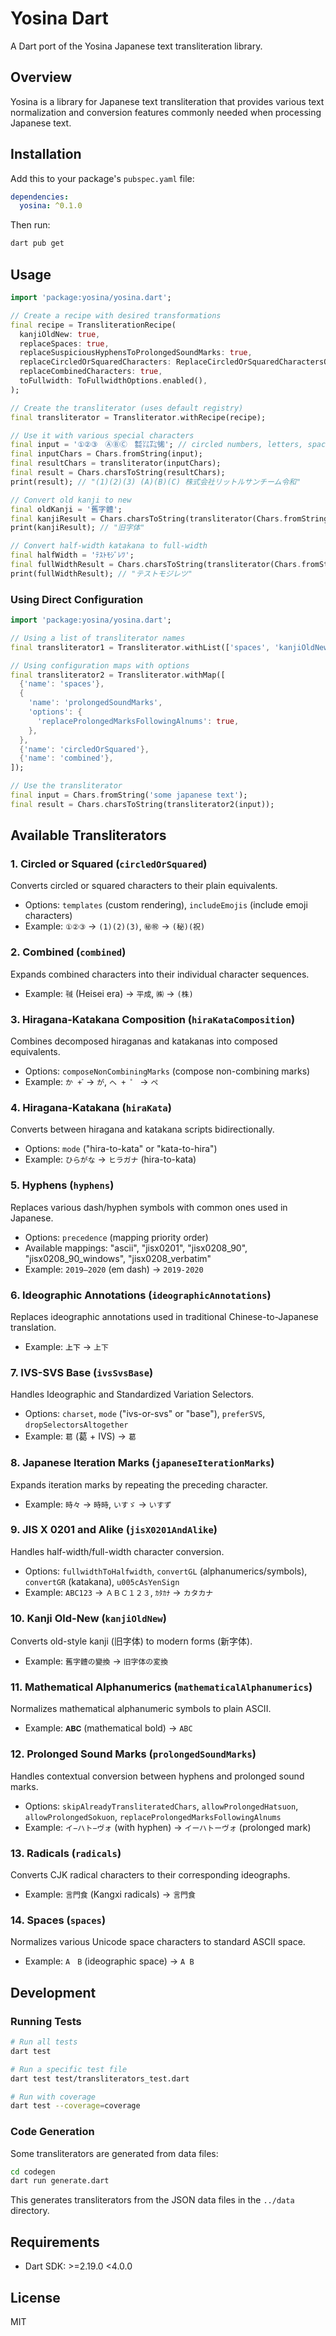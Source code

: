 # Yosina Dart

A Dart port of the Yosina Japanese text transliteration library.

## Overview

Yosina is a library for Japanese text transliteration that provides various text normalization and conversion features commonly needed when processing Japanese text.

## Installation

Add this to your package's `pubspec.yaml` file:

```yaml
dependencies:
  yosina: ^0.1.0
```

Then run:

```bash
dart pub get
```

## Usage

```dart
import 'package:yosina/yosina.dart';

// Create a recipe with desired transformations
final recipe = TransliterationRecipe(
  kanjiOldNew: true,
  replaceSpaces: true,
  replaceSuspiciousHyphensToProlongedSoundMarks: true,
  replaceCircledOrSquaredCharacters: ReplaceCircledOrSquaredCharactersOptions.enabled(),
  replaceCombinedCharacters: true,
  toFullwidth: ToFullwidthOptions.enabled(),
);

// Create the transliterator (uses default registry)
final transliterator = Transliterator.withRecipe(recipe);

// Use it with various special characters
final input = '①②③　ⒶⒷⒸ　㍿㍑㌠㋿'; // circled numbers, letters, space, combined characters
final inputChars = Chars.fromString(input);
final resultChars = transliterator(inputChars);
final result = Chars.charsToString(resultChars);
print(result); // "(1)(2)(3) (A)(B)(C) 株式会社リットルサンチーム令和"

// Convert old kanji to new
final oldKanji = '舊字體';
final kanjiResult = Chars.charsToString(transliterator(Chars.fromString(oldKanji)));
print(kanjiResult); // "旧字体"

// Convert half-width katakana to full-width
final halfWidth = 'ﾃｽﾄﾓｼﾞﾚﾂ';
final fullWidthResult = Chars.charsToString(transliterator(Chars.fromString(halfWidth)));
print(fullWidthResult); // "テストモジレツ"
```

### Using Direct Configuration

```dart
import 'package:yosina/yosina.dart';

// Using a list of transliterator names
final transliterator1 = Transliterator.withList(['spaces', 'kanjiOldNew']);

// Using configuration maps with options
final transliterator2 = Transliterator.withMap([
  {'name': 'spaces'},
  {
    'name': 'prolongedSoundMarks',
    'options': {
      'replaceProlongedMarksFollowingAlnums': true,
    },
  },
  {'name': 'circledOrSquared'},
  {'name': 'combined'},
]);

// Use the transliterator
final input = Chars.fromString('some japanese text');
final result = Chars.charsToString(transliterator2(input));
```

## Available Transliterators

### 1. **Circled or Squared** (`circledOrSquared`)
Converts circled or squared characters to their plain equivalents.
- Options: `templates` (custom rendering), `includeEmojis` (include emoji characters)
- Example: `①②③` → `(1)(2)(3)`, `㊙㊗` → `(秘)(祝)`

### 2. **Combined** (`combined`)
Expands combined characters into their individual character sequences.
- Example: `㍻` (Heisei era) → `平成`, `㈱` → `(株)`

### 3. **Hiragana-Katakana Composition** (`hiraKataComposition`)
Combines decomposed hiraganas and katakanas into composed equivalents.
- Options: `composeNonCombiningMarks` (compose non-combining marks)
- Example: `か + ゙` → `が`, `ヘ + ゜` → `ペ`

### 4. **Hiragana-Katakana** (`hiraKata`)
Converts between hiragana and katakana scripts bidirectionally.
- Options: `mode` ("hira-to-kata" or "kata-to-hira")
- Example: `ひらがな` → `ヒラガナ` (hira-to-kata)

### 5. **Hyphens** (`hyphens`)
Replaces various dash/hyphen symbols with common ones used in Japanese.
- Options: `precedence` (mapping priority order)
- Available mappings: "ascii", "jisx0201", "jisx0208_90", "jisx0208_90_windows", "jisx0208_verbatim"
- Example: `2019—2020` (em dash) → `2019-2020`

### 6. **Ideographic Annotations** (`ideographicAnnotations`)
Replaces ideographic annotations used in traditional Chinese-to-Japanese translation.
- Example: `㆖㆘` → `上下`

### 7. **IVS-SVS Base** (`ivsSvsBase`)
Handles Ideographic and Standardized Variation Selectors.
- Options: `charset`, `mode` ("ivs-or-svs" or "base"), `preferSVS`, `dropSelectorsAltogether`
- Example: `葛󠄀` (葛 + IVS) → `葛`

### 8. **Japanese Iteration Marks** (`japaneseIterationMarks`)
Expands iteration marks by repeating the preceding character.
- Example: `時々` → `時時`, `いすゞ` → `いすず`

### 9. **JIS X 0201 and Alike** (`jisX0201AndAlike`)
Handles half-width/full-width character conversion.
- Options: `fullwidthToHalfwidth`, `convertGL` (alphanumerics/symbols), `convertGR` (katakana), `u005cAsYenSign`
- Example: `ABC123` → `ＡＢＣ１２３`, `ｶﾀｶﾅ` → `カタカナ`

### 10. **Kanji Old-New** (`kanjiOldNew`)
Converts old-style kanji (旧字体) to modern forms (新字体).
- Example: `舊字體の變換` → `旧字体の変換`

### 11. **Mathematical Alphanumerics** (`mathematicalAlphanumerics`)
Normalizes mathematical alphanumeric symbols to plain ASCII.
- Example: `𝐀𝐁𝐂` (mathematical bold) → `ABC`

### 12. **Prolonged Sound Marks** (`prolongedSoundMarks`)
Handles contextual conversion between hyphens and prolonged sound marks.
- Options: `skipAlreadyTransliteratedChars`, `allowProlongedHatsuon`, `allowProlongedSokuon`, `replaceProlongedMarksFollowingAlnums`
- Example: `イ−ハト−ヴォ` (with hyphen) → `イーハトーヴォ` (prolonged mark)

### 13. **Radicals** (`radicals`)
Converts CJK radical characters to their corresponding ideographs.
- Example: `⾔⾨⾷` (Kangxi radicals) → `言門食`

### 14. **Spaces** (`spaces`)
Normalizes various Unicode space characters to standard ASCII space.
- Example: `A　B` (ideographic space) → `A B`

## Development

### Running Tests

```bash
# Run all tests
dart test

# Run a specific test file
dart test test/transliterators_test.dart

# Run with coverage
dart test --coverage=coverage
```

### Code Generation

Some transliterators are generated from data files:

```bash
cd codegen
dart run generate.dart
```

This generates transliterators from the JSON data files in the `../data` directory.

## Requirements

- Dart SDK: >=2.19.0 <4.0.0

## License

MIT